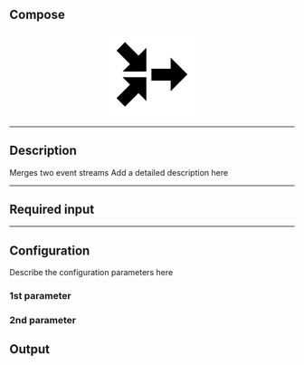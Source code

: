 ## Compose

<p align="center"> 
    <img src="icon.png" width="150px;" class="pe-image-documentation"/>
</p>

***

## Description

Merges two event streams 
Add a detailed description here

***

## Required input


***

## Configuration

Describe the configuration parameters here

### 1st parameter


### 2nd parameter

## Output